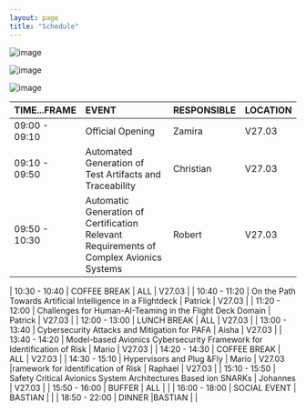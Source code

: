 ```yaml
---
layout: page
title: "Schedule"
---
```

![image](https://github.com/Edwin-Isidory/ils.doctoral.seminar.2024.github.io/assets/148284895/f80fa160-3a6e-457e-8101-c2a2c2f49dc8)
  
  ![image](https://github.com/Edwin-Isidory/ils.doctoral.seminar.2024.github.io/assets/148284895/b8731cd5-69e2-45e9-98df-5bbfeb234a41)


  ![image](https://github.com/Edwin-Isidory/ils.doctoral.seminar.2024.github.io/assets/148284895/19ed92a4-a914-48e9-8ea4-a31382e8159d)


|   TIME...FRAME   |EVENT|RESPONSIBLE|LOCATION|
|:-|:-|:-|:-|
|   09:00 - 09:10       | Official Opening                                                                 | Zamira | V27.03   |
|   09:10 - 09:50       | Automated Generation of Test Artifacts and Traceability                          | Christian     | V27.03   |
|   09:50 - 10:30       | Automatic Generation of Certification Relevant Requirements of Complex Avionics Systems | Robert  | V27.03  |

|   10:30 - 10:40    | COFFEE BREAK  | ALL  | V27.03  |
|   10:40 - 11:20    | On the Path Towards Artificial Intelligence in a Flightdeck  | Patrick  | V27.03  |
|   11:20 - 12:00    | Challenges for Human-AI-Teaming in the Flight Deck Domain | Patrick  | V27.03  |
|   12:00 - 13:00    | LUNCH BREAK | ALL | V27.03  |
|   13:00 - 13:40    | Cybersecurity Attacks and Mitigation for PAFA | Aisha | V27.03  |
|   13:40 - 14:20    | Model-based Avionics Cybersecurity Framework for Identification of Risk  | Mario | V27.03  |
|   14:20 - 14:30    | COFFEE BREAK  | ALL  | V27.03  |
|   14:30 - 15:10    | Hypervisors and Plug &Fly  | Mario | V27.03  |ramework for Identification of Risk  | Raphael | V27.03  |
|   15:10 - 15:50    | Safety Critical Avionics System Architectures Based ion SNARKs  | Johannes | V27.03  |
|   15:50 - 16:00    | BUFFER  | ALL |   |
|   16:00 - 18:00    | SOCIAL EVENT  | BASTIAN |   |
|   18:50 - 22:00    | DINNER  |BASTIAN |   |
